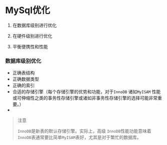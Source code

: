 # MySql优化
1. 在数据库级别进行优化
2. 在硬件级别进行优化

3. 平衡便携性和性能


### 数据库级别优化

- 正确表结构
- 正确数据类型
- 正确的索引
- 合适的存储引擎（每个存储引擎的优势和功能，对于`InnoDB` 诸如`MyISAM` 性能或可伸缩性之类的事务性存储引擎或诸如非事务性存储引擎的选择可能非常重要。）
- 

> 注意
>
> `InnoDB`是新表的默认存储引擎。实际上，高级 `InnoDB`性能功能意味着 `InnoDB`表通常要比简单`MyISAM`表好，尤其是对于繁忙的数据库。